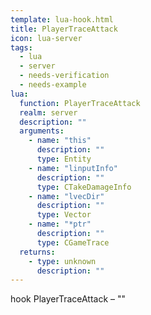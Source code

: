 ```yaml
---
template: lua-hook.html
title: PlayerTraceAttack
icon: lua-server
tags:
  - lua
  - server
  - needs-verification
  - needs-example
lua:
  function: PlayerTraceAttack
  realm: server
  description: ""
  arguments:
    - name: "this"
      description: ""
      type: Entity
    - name: "linputInfo"
      description: ""
      type: CTakeDamageInfo
    - name: "lvecDir"
      description: ""
      type: Vector
    - name: "*ptr"
      description: ""
      type: CGameTrace
  returns:
    - type: unknown
      description: ""
---
```


<div class="lua__search__keywords">
hook PlayerTraceAttack &#x2013; ""
</div>
